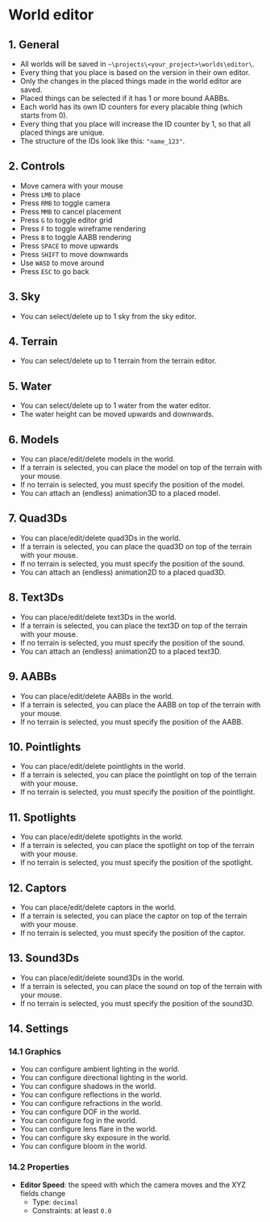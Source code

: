 # World editor

## 1. General

- All worlds will be saved in `~\projects\<your_project>\worlds\editor\`.
- Every thing that you place is based on the version in their own editor.
- Only the changes in the placed things made in the world editor are saved.
- Placed things can be selected if it has 1 or more bound AABBs.
- Each world has its own ID counters for every placable thing (which starts from 0).
- Every thing that you place will increase the ID counter by 1, so that all placed things are unique.
- The structure of the IDs look like this: `"name_123"`.

## 2. Controls

- Move camera with your mouse
- Press `LMB` to place
- Press `RMB` to toggle camera
- Press `MMB` to cancel placement
- Press `G` to toggle editor grid
- Press `F` to toggle wireframe rendering
- Press `B` to toggle AABB rendering
- Press `SPACE` to move upwards
- Press `SHIFT` to move downwards
- Use `WASD` to move around
- Press `ESC` to go back

## 3. Sky

- You can select/delete up to 1 sky from the sky editor.

## 4. Terrain

- You can select/delete up to 1 terrain from the terrain editor.

## 5. Water

- You can select/delete up to 1 water from the water editor.
- The water height can be moved upwards and downwards.

## 6. Models

- You can place/edit/delete models in the world.
- If a terrain is selected, you can place the model on top of the terrain with your mouse.
- If no terrain is selected, you must specify the position of the model.
- You can attach an (endless) animation3D to a placed model.

## 7. Quad3Ds

- You can place/edit/delete quad3Ds in the world.
- If a terrain is selected, you can place the quad3D on top of the terrain with your mouse.
- If no terrain is selected, you must specify the position of the sound.
- You can attach an (endless) animation2D to a placed quad3D.

## 8. Text3Ds

- You can place/edit/delete text3Ds in the world.
- If a terrain is selected, you can place the text3D on top of the terrain with your mouse.
- If no terrain is selected, you must specify the position of the sound.
- You can attach an (endless) animation2D to a placed text3D.

## 9. AABBs

- You can place/edit/delete AABBs in the world.
- If a terrain is selected, you can place the AABB on top of the terrain with your mouse.
- If no terrain is selected, you must specify the position of the AABB.

## 10. Pointlights

- You can place/edit/delete pointlights in the world.
- If a terrain is selected, you can place the pointlight on top of the terrain with your mouse.
- If no terrain is selected, you must specify the position of the pointlight.

## 11. Spotlights

- You can place/edit/delete spotlights in the world.
- If a terrain is selected, you can place the spotlight on top of the terrain with your mouse.
- If no terrain is selected, you must specify the position of the spotlight.

## 12. Captors

- You can place/edit/delete captors in the world.
- If a terrain is selected, you can place the captor on top of the terrain with your mouse.
- If no terrain is selected, you must specify the position of the captor.

## 13. Sound3Ds

- You can place/edit/delete sound3Ds in the world.
- If a terrain is selected, you can place the sound on top of the terrain with your mouse.
- If no terrain is selected, you must specify the position of the sound3D.

## 14. Settings

### 14.1 Graphics

- You can configure ambient lighting in the world.
- You can configure directional lighting in the world.
- You can configure shadows in the world.
- You can configure reflections in the world.
- You can configure refractions in the world.
- You can configure DOF in the world.
- You can configure fog in the world.
- You can configure lens flare in the world.
- You can configure sky exposure in the world.
- You can configure bloom in the world.

### 14.2 Properties

- **Editor Speed**: the speed with which the camera moves and the XYZ fields change
  - Type: `decimal`
  - Constraints: at least `0.0`
